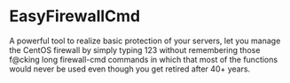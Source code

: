 # EasyFirewallCmd
A powerful tool to realize basic protection of your servers, let you manage the CentOS firewall by simply typing 123 without remembering those f@cking long firewall-cmd commands in which that most of the functions would never be used even though you get retired after 40+ years.
